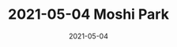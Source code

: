 ---
title: "2021-05-04 Moshi Park"
date: 2021-05-04
layout: "gallery/single" 
resources:
  - src: DSC01621-1.jpg
    params:
      cover: true
build:
  publishResources: true
draft: false
---